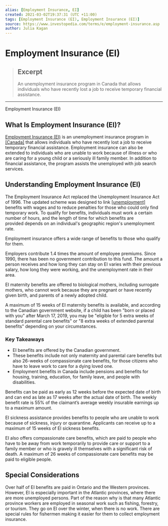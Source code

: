 ```yaml
---
alias: [Employment Insurance, EI]
created: 2021-03-02T19:37:31 (UTC +11:00)
tags: [Employment Insurance (EI), Employment Insurance (EI)]
source: https://www.investopedia.com/terms/e/employment-insurance.asp
author: Julia Kagan
---
```


# Employment Insurance (EI)

> ## Excerpt
> An unemployment insurance program in Canada that allows individuals who have recently lost a job to receive temporary financial assistance.

---

Employment Insurance (EI)
## What Is Employment Insurance (EI)?

[Employment Insurance (EI)](https://www.canada.ca/en/services/benefits/ei.html) is an unemployment insurance program in [[Canada]](https://www.investopedia.com/articles/personal-finance/021715/economic-indicators-canada.asp) that allows individuals who have recently lost a job to receive temporary financial assistance. Employment insurance can also be extended to individuals who are unable to work because of illness or who are caring for a young child or a seriously ill family member. In addition to financial assistance, the program assists the unemployed with job search services.

## Understanding Employment Insurance (EI)

The Employment Insurance Act replaced the Unemployment Insurance Act of 1996. The updated scheme was designed to link [[unemployment]](https://www.investopedia.com/articles/personal-finance/062315/unemployment-rates-country.asp) benefits with wages and to reduce penalties for those who could only find temporary work. To qualify for benefits, individuals must work a certain number of hours, and the length of time for which benefits are provided depends on an individual's geographic region's unemployment rate. 

Employment insurance offers a wide range of benefits to those who qualify for them.

Employers contribute 1.4 times the amount of employee premiums. Since 1990, there has been no government contribution to this fund. The amount a person receives and how long they can stay on EI varies with their previous salary, how long they were working, and the unemployment rate in their area. 

EI maternity benefits are offered to biological mothers, including surrogate mothers, who cannot work because they are pregnant or have recently given birth, and parents of a newly adopted child.

A maximum of 15 weeks of EI maternity benefits is available, and according to the Canadian government website, if a child has been "born or placed with you" after March 17, 2019, you may be "eligible for 5 extra weeks of standard parental care benefits" or "8 extra weeks of extended parental benefits" depending on your circumstances.

### Key Takeaways

-   EI benefits are offered by the Canadian government.
-   These benefits include not only maternity and parental care benefits but also 26-weeks of compassionate care benefits, for those citizens who have to leave work to care for a dying loved one.
-   Employment benefits in Canada include pensions and benefits for housing, training, education, for family leave, and people with disabilities.

Benefits can be paid as early as 12 weeks before the expected date of birth and can end as late as 17 weeks after the actual date of birth. The weekly benefit rate is 55% of the claimant’s average weekly insurable earnings up to a maximum amount.

EI sickness assistance provides benefits to people who are unable to work because of sickness, injury or quarantine. Applicants can receive up to a maximum of 15 weeks of EI sickness benefits.

EI also offers compassionate care benefits, which are paid to people who have to be away from work temporarily to provide care or support to a family member or who is gravely ill themselves with a significant risk of death. A maximum of 26 weeks of compassionate care benefits may be paid to eligible people.

## Special Considerations

Over half of EI benefits are paid in Ontario and the Western provinces. However, EI is especially important in the Atlantic provinces, where there are more unemployed persons. Part of the reason why is that many Atlantic province workers are employed in seasonal work such as fishing, forestry, or tourism. They go on EI over the winter, when there is no work. There are special rules for fishermen making it easier for them to collect employment insurance.
